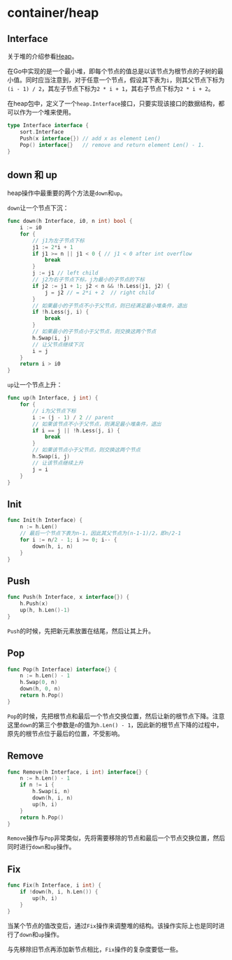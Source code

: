 # container/heap

## Interface

关于堆的介绍参看[Heap](https://en.wikipedia.org/wiki/Heap_(data_structure))。

在Go中实现的是一个最小堆，即每个节点的值总是以该节点为根节点的子树的最小值。同时应当注意到，对于任意一个节点，假设其下表为`i`，则其父节点下标为`(i - 1) / 2`，其左子节点下标为`2 * i + 1`，其右子节点下标为`2 * i + 2`。

在heap包中，定义了一个`heap.Interface`接口，只要实现该接口的数据结构，都可以作为一个堆来使用。

```go
type Interface interface {
    sort.Interface
    Push(x interface{}) // add x as element Len()
    Pop() interface{}   // remove and return element Len() - 1.
}
```

## down 和 up

heap操作中最重要的两个方法是`down`和`up`。

`down`让一个节点下沉：

```go
func down(h Interface, i0, n int) bool {
    i := i0
    for {
        // j1为左子节点下标
        j1 := 2*i + 1
        if j1 >= n || j1 < 0 { // j1 < 0 after int overflow
            break
        }
        j := j1 // left child
        // j2为右子节点下标，j为最小的子节点的下标
        if j2 := j1 + 1; j2 < n && !h.Less(j1, j2) {
            j = j2 // = 2*i + 2  // right child
        }
        // 如果最小的子节点不小于父节点，则已经满足最小堆条件，退出
        if !h.Less(j, i) {
            break
        }
        // 如果最小的子节点小于父节点，则交换这两个节点
        h.Swap(i, j)
        // 让父节点继续下沉
        i = j
    }
    return i > i0
}
```

`up`让一个节点上升：

```go
func up(h Interface, j int) {
    for {
        // i为父节点下标
        i := (j - 1) / 2 // parent
        // 如果该节点不小于父节点，则满足最小堆条件，退出
        if i == j || !h.Less(j, i) {
            break
        }
        // 如果该节点小于父节点，则交换这两个节点
        h.Swap(i, j)
        // 让该节点继续上升
        j = i
    }
}
```

## Init

```go
func Init(h Interface) {
    n := h.Len()
    // 最后一个节点下表为n-1，因此其父节点为(n-1-1)/2，即n/2-1
    for i := n/2 - 1; i >= 0; i-- {
        down(h, i, n)
    }
}
```

## Push

```go
func Push(h Interface, x interface{}) {
    h.Push(x)
    up(h, h.Len()-1)
}
```

`Push`的时候，先把新元素放置在结尾，然后让其上升。

## Pop

```go
func Pop(h Interface) interface{} {
    n := h.Len() - 1
    h.Swap(0, n)
    down(h, 0, n)
    return h.Pop()
}
```

`Pop`的时候，先把根节点和最后一个节点交换位置，然后让新的根节点下降。注意这里`down`的第三个参数是`n`的值为`h.Len() - 1`，因此新的根节点下降的过程中，原先的根节点位于最后的位置，不受影响。

## Remove

```go
func Remove(h Interface, i int) interface{} {
    n := h.Len() - 1
    if n != i {
        h.Swap(i, n)
        down(h, i, n)
        up(h, i)
    }
    return h.Pop()
}
```

`Remove`操作与`Pop`非常类似，先将需要移除的节点和最后一个节点交换位置，然后同时进行`down`和`up`操作。

## Fix

```go
func Fix(h Interface, i int) {
    if !down(h, i, h.Len()) {
        up(h, i)
    }
}
```

当某个节点的值改变后，通过`Fix`操作来调整堆的结构。该操作实际上也是同时进行了`down`和`up`操作。

与先移除旧节点再添加新节点相比，`Fix`操作的复杂度要低一些。